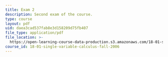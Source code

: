 ```yaml
---
title: Exam 2
description: Second exam of the course.
type: course
layout: pdf
uid: daea3cad537fab8e3d158209d75fb407
file_type: application/pdf
file_location: >-
  https://open-learning-course-data-production.s3.amazonaws.com/18-01-single-variable-calculus-fall-2006/daea3cad537fab8e3d158209d75fb407_exam2.pdf
course_id: 18-01-single-variable-calculus-fall-2006
---
```

